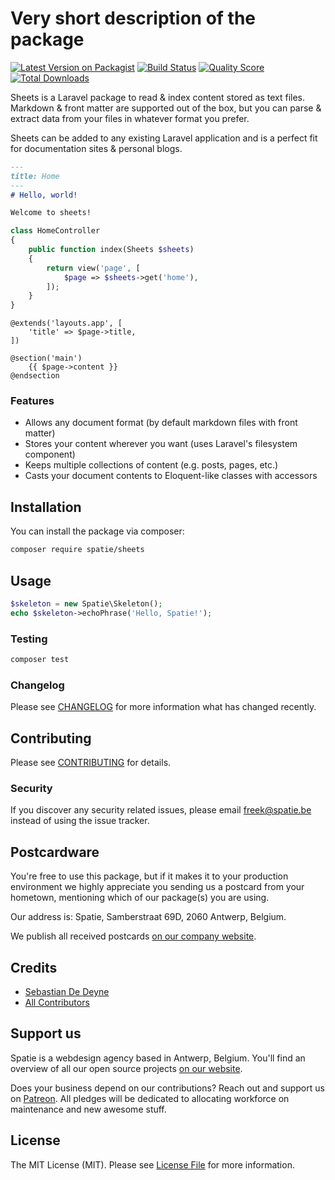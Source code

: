 # Very short description of the package

[![Latest Version on Packagist](https://img.shields.io/packagist/v/spatie/sheets.svg?style=flat-square)](https://packagist.org/packages/spatie/sheets)
[![Build Status](https://img.shields.io/travis/spatie/sheets/master.svg?style=flat-square)](https://travis-ci.org/spatie/sheets)
[![Quality Score](https://img.shields.io/scrutinizer/g/spatie/sheets.svg?style=flat-square)](https://scrutinizer-ci.com/g/spatie/sheets)
[![Total Downloads](https://img.shields.io/packagist/dt/spatie/sheets.svg?style=flat-square)](https://packagist.org/packages/spatie/sheets)

Sheets is a Laravel package to read & index content stored as text files. Markdown & front matter are supported out of the box, but you can parse & extract data from your files in whatever format you prefer.

Sheets can be added to any existing Laravel application and is a perfect fit for documentation sites & personal blogs.

```md
---
title: Home
---
# Hello, world!

Welcome to sheets!
```

```php
class HomeController
{
    public function index(Sheets $sheets)
    {
        return view('page', [
            $page => $sheets->get('home'),
        ]);
    }
}
```

```blade
@extends('layouts.app', [
    'title' => $page->title,
])

@section('main')
    {{ $page->content }}
@endsection
```

### Features

- Allows any document format (by default markdown files with front matter)
- Stores your content wherever you want (uses Laravel's filesystem component)
- Keeps multiple collections of content (e.g. posts, pages, etc.)
- Casts your document contents to Eloquent-like classes with accessors

## Installation

You can install the package via composer:

```bash
composer require spatie/sheets
```

## Usage



```php
$skeleton = new Spatie\Skeleton();
echo $skeleton->echoPhrase('Hello, Spatie!');
```

### Testing

``` bash
composer test
```

### Changelog

Please see [CHANGELOG](CHANGELOG.md) for more information what has changed recently.

## Contributing

Please see [CONTRIBUTING](CONTRIBUTING.md) for details.

### Security

If you discover any security related issues, please email freek@spatie.be instead of using the issue tracker.

## Postcardware

You're free to use this package, but if it makes it to your production environment we highly appreciate you sending us a postcard from your hometown, mentioning which of our package(s) you are using.

Our address is: Spatie, Samberstraat 69D, 2060 Antwerp, Belgium.

We publish all received postcards [on our company website](https://spatie.be/en/opensource/postcards).

## Credits

- [Sebastian De Deyne](https://github.com/sebastiandedeyne)
- [All Contributors](../../contributors)

## Support us

Spatie is a webdesign agency based in Antwerp, Belgium. You'll find an overview of all our open source projects [on our website](https://spatie.be/opensource).

Does your business depend on our contributions? Reach out and support us on [Patreon](https://www.patreon.com/spatie).
All pledges will be dedicated to allocating workforce on maintenance and new awesome stuff.

## License

The MIT License (MIT). Please see [License File](LICENSE.md) for more information.

